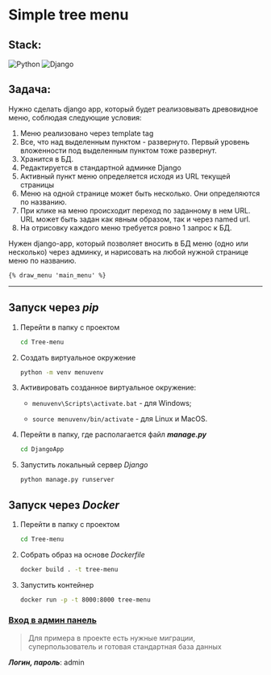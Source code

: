 # Simple tree menu

## Stack:

![Python](https://img.shields.io/badge/Python-3.11-blue?style=flat&logo=Python)
![Django](https://img.shields.io/badge/Django-4.1.7-green?style=flat&logo=Django)

## Задача:

Нужно сделать django app, который будет реализовывать древовидное меню, соблюдая следующие условия:
1) Меню реализовано через template tag
2) Все, что над выделенным пунктом - развернуто. Первый уровень вложенности под выделенным пунктом тоже развернут.
3) Хранится в БД.
4) Редактируется в стандартной админке Django
5) Активный пункт меню определяется исходя из URL текущей страницы
6) Меню на одной странице может быть несколько. Они определяются по названию.
7) При клике на меню происходит переход по заданному в нем URL. URL может быть задан как явным образом, так и через named url.
8) На отрисовку каждого меню требуется ровно 1 запрос к БД.

Нужен django-app, который позволяет вносить в БД меню (одно или несколько) через админку, и нарисовать на любой нужной странице меню по названию.

`{% draw_menu 'main_menu' %}`

---
## Запуск через ***pip***
1. Перейти в папку с проектом
    ```zsh
    cd Tree-menu
    ```
2. Создать виртуальное окружение
    ```zsh
    python -m venv menuvenv
    ```
3. Активировать созданное виртуальное окружение:
    - `menuvenv\Scripts\activate.bat` - для Windows;
    
    - `source menuvenv/bin/activate` - для Linux и MacOS.
4. Перейти в папку, где располагается файл ***manage.py***
    ```zsh
    cd DjangoApp
    ```
5. Запустить локальный сервер *Django*
    ```zsh
    python manage.py runserver
    ```

## Запуск через ***Docker***
1. Перейти в папку с проектом
    ```zsh
    cd Tree-menu
    ```
2. Собрать образ на основе *Dockerfile*
    ```zsh
    docker build . -t tree-menu
    ```
3. Запустить контейнер
    ```zsh
    docker run -p -t 8000:8000 tree-menu
    ```

### [Вход в админ панель](http://127.0.0.1:8000/admin/)
>Для примера в проекте есть нужные миграции, суперпользователь и готовая стандартная база данных

***Логин, пароль***: admin


